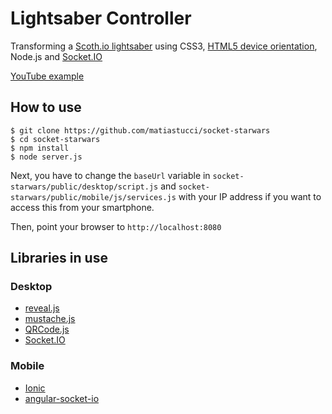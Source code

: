# Lightsaber Controller

Transforming a [Scoth.io lightsaber](http://scotch.io/demos/pure-css3-star-wars-lightsaber-checkboxes) using CSS3, [HTML5 device orientation](http://www.html5rocks.com/en/tutorials/device/orientation), Node.js and [Socket.IO](http://socket.io)

[YouTube example](http://youtu.be/a1m8bfO54TQ)

## How to use

```
$ git clone https://github.com/matiastucci/socket-starwars
$ cd socket-starwars
$ npm install
$ node server.js
```

Next, you have to change the `baseUrl` variable in `socket-starwars/public/desktop/script.js` and `socket-starwars/public/mobile/js/services.js` with your IP address if you want to access this from your smartphone.

Then, point your browser to `http://localhost:8080`

## Libraries in use
### Desktop

* [reveal.js](http://lab.hakim.se/reveal-js)
* [mustache.js](https://github.com/janl/mustache.js)
* [QRCode.js](http://davidshimjs.github.io/qrcodejs)
* [Socket.IO](http://socket.io)

### Mobile

* [Ionic](http://ionicframework.com)
* [angular-socket-io](https://github.com/btford/angular-socket-io)